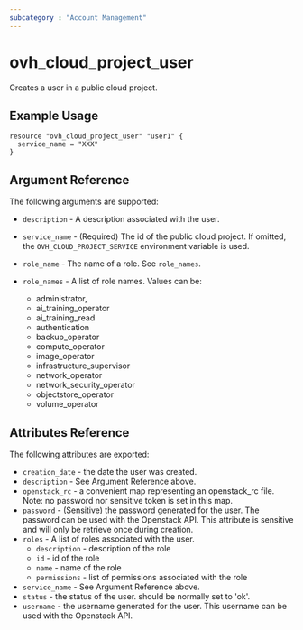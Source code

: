 ```yaml
---
subcategory : "Account Management"
---
```


# ovh_cloud_project_user

Creates a user in a public cloud project.

## Example Usage

```hcl
resource "ovh_cloud_project_user" "user1" {
  service_name = "XXX"
}
```

## Argument Reference

The following arguments are supported:

* `description` - A description associated with the user.

* `service_name` - (Required) The id of the public cloud project. If omitted,
    the `OVH_CLOUD_PROJECT_SERVICE` environment variable is used. 

* `role_name` -  The name of a role. See `role_names`.

* `role_names` - A list of role names. Values can be: 
  - administrator,
  - ai_training_operator
  - ai_training_read
  - authentication
  - backup_operator
  - compute_operator
  - image_operator 
  - infrastructure_supervisor
  - network_operator
  - network_security_operator
  - objectstore_operator
  - volume_operator

## Attributes Reference

The following attributes are exported:

* `creation_date` - the date the user was created.
* `description` - See Argument Reference above.
* `openstack_rc` - a convenient map representing an openstack_rc file.
   Note: no password nor sensitive token is set in this map.
* `password` - (Sensitive) the password generated for the user. The password can
   be used with the Openstack API. This attribute is sensitive and will only be
   retrieve once during creation.
* `roles` - A list of roles associated with the user.
  * `description` - description of the role
  * `id` - id of the role
  * `name` - name of the role
  * `permissions` - list of permissions associated with the role
* `service_name` - See Argument Reference above.
* `status` - the status of the user. should be normally set to 'ok'.
* `username` - the username generated for the user. This username can be used with
   the Openstack API.
